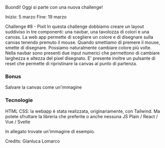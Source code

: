 Buondì! Oggi si parte con una nuova challenge!

Inizio: 5 marzo
Fine: 19 marzo

Challenge #8 - Pixit
In questa challenge dobbiamo creare un layout suddiviso in tre componenti: una navbar, una tavolozza di colori e una canvas.
La web app permette di scegliere un colore e di disegnare sulla canvas tenendo premuto il mouse. Quando smettiamo di premere il mouse, smette di disegnare. Possiamo naturalmente cambiare colore più volte. Nella navbar sono presenti due input numerici che permettono di cambiare larghezza e altezza del pixel disegnato. E' presente inoltre un pulsante di reset che permette di ripristinare la canvas al punto di partenza.

### Bonus
Salvare la canvas come un'immagine

### Tecnologie
HTML
CSS: la webapp è stata realizzata, originariamente, con Tailwind. Ma potete sfruttare la libreria che preferite o anche nessuna
JS Plain / React / Vue / Svelte

In allegato trovate un'immagine di esempio.

Credits: Gianluca Lomarco